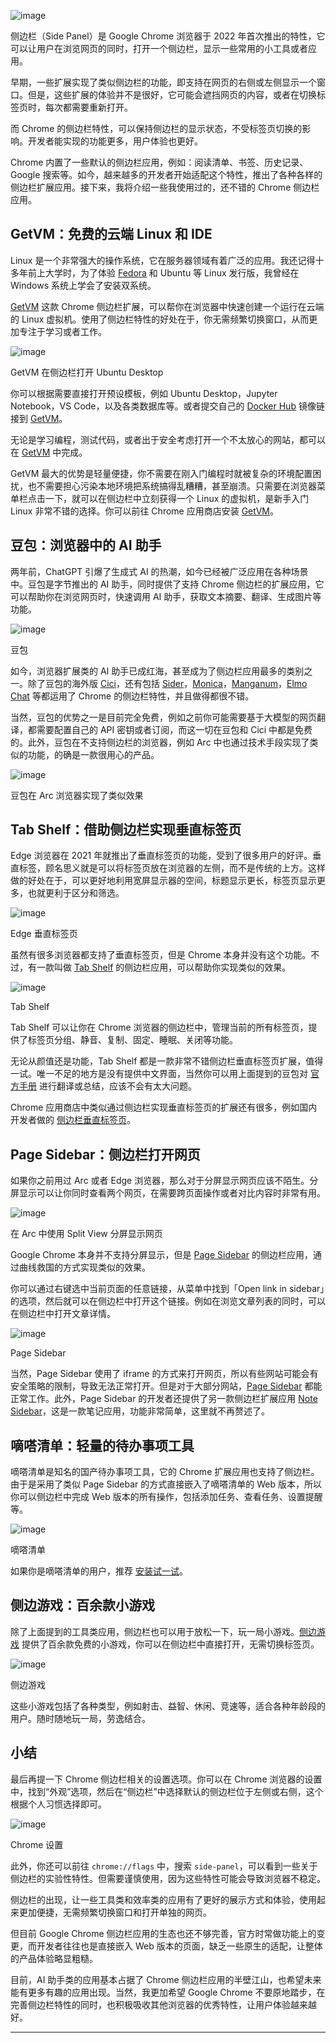 
![image](https://github.com/user-attachments/assets/060b9ed4-23bb-4ecc-b035-44dfcdd59966)

侧边栏（Side Panel）是 Google Chrome 浏览器于 2022 年首次推出的特性，它可以让用户在浏览网页的同时，打开一个侧边栏，显示一些常用的小工具或者应用。

早期，一些扩展实现了类似侧边栏的功能，即支持在网页的右侧或左侧显示一个窗口。但是，这些扩展的体验并不是很好，它可能会遮挡网页的内容，或者在切换标签页时，每次都需要重新打开。

而 Chrome 的侧边栏特性，可以保持侧边栏的显示状态，不受标签页切换的影响。开发者能实现的功能更多，用户体验也更好。

Chrome 内置了一些默认的侧边栏应用，例如：阅读清单、书签、历史记录、Google 搜索等。如今，越来越多的开发者开始适配这个特性，推出了各种各样的侧边栏扩展应用。接下来，我将介绍一些我使用过的，还不错的 Chrome 侧边栏应用。

## GetVM：免费的云端 Linux 和 IDE

Linux 是一个非常强大的操作系统，它在服务器领域有着广泛的应用。我还记得十多年前上大学时，为了体验 [Fedora](https://fedoraproject.org/) 和 Ubuntu 等 Linux 发行版，我曾经在 Windows 系统上学会了安装双系统。

[GetVM](https://chromewebstore.google.com/detail/getvm-instant-free-linux/cgenfommofedogdmkmjdndijcilplkmg) 这款 Chrome 侧边栏扩展，可以帮你在浏览器中快速创建一个运行在云端的 Linux 虚拟机。使用了侧边栏特性的好处在于，你无需频繁切换窗口，从而更加专注于学习或者工作。

![image](https://github.com/user-attachments/assets/3959a1c2-6669-48c6-b935-6d6d135c9ea5)

GetVM 在侧边栏打开 Ubuntu Desktop

你可以根据需要直接打开预设模板，例如 Ubuntu Desktop，Jupyter Notebook，VS Code，以及各类数据库等。或者提交自己的 [Docker Hub](https://hub.docker.com/) 镜像链接到 [GetVM](https://chromewebstore.google.com/detail/getvm-instant-free-linux/cgenfommofedogdmkmjdndijcilplkmg)。

无论是学习编程，测试代码，或者出于安全考虑打开一个不太放心的网站，都可以在 [GetVM](https://chromewebstore.google.com/detail/getvm-instant-free-linux/cgenfommofedogdmkmjdndijcilplkmg) 中完成。

GetVM 最大的优势是轻量便捷，你不需要在刚入门编程时就被复杂的环境配置困扰，也不需要担心污染本地环境把系统搞得乱糟糟，甚至崩溃。只需要在浏览器菜单栏点击一下，就可以在侧边栏中立刻获得一个 Linux 的虚拟机，是新手入门 Linux 非常不错的选择。你可以前往 Chrome 应用商店安装 [GetVM](https://chromewebstore.google.com/detail/getvm-instant-free-linux/cgenfommofedogdmkmjdndijcilplkmg)。

## 豆包：浏览器中的 AI 助手

两年前，ChatGPT 引爆了生成式 AI 的热潮，如今已经被广泛应用在各种场景中。豆包是字节推出的 AI 助手，同时提供了支持 Chrome 侧边栏的扩展应用，它可以帮助你在浏览网页时，快速调用 AI 助手，获取文本摘要、翻译、生成图片等功能。

![image](https://github.com/user-attachments/assets/fb39aada-b28e-4299-a5b7-6d7826853b0b)


豆包

如今，浏览器扩展类的 AI 助手已成红海，甚至成为了侧边栏应用最多的类别之一。除了豆包的海外版 [Cici](https://www.ciciai.com/)，还有包括 [Sider](https://sider.ai/extensions/chatgpt-sidebar-for-chrome-edge-safari)，[Monica](https://monica.im/)，[Manganum](https://chromewebstore.google.com/detail/jbfeongihppeenfnaofmdeikahaefljd)，[Elmo Chat](https://www.elmo.chat/) 等都运用了 Chrome 的侧边栏特性，并且做得都很不错。

当然，豆包的优势之一是目前完全免费，例如之前你可能需要基于大模型的网页翻译，都需要配置自己的 API 密钥或者订阅，而这一切在豆包和 Cici 中都是免费的。此外，豆包在不支持侧边栏的浏览器，例如 Arc 中也通过技术手段实现了类似的功能，的确是一款很用心的产品。

![image](https://github.com/user-attachments/assets/8416e1e3-8496-4c56-9b12-da46ad81be91)


豆包在 Arc 浏览器实现了类似效果

## Tab Shelf：借助侧边栏实现垂直标签页

Edge 浏览器在 2021 年就推出了垂直标签页的功能，受到了很多用户的好评。垂直标签，顾名思义就是可以将标签页放在浏览器的左侧，而不是传统的上方。这样做的好处在于，可以更好地利用宽屏显示器的空间，标题显示更长，标签页显示更多，也就更利于区分和筛选。

![image](https://github.com/user-attachments/assets/fc18e98a-c790-4f51-b03e-848d3f3722be)


Edge 垂直标签页

虽然有很多浏览器都支持了垂直标签页，但是 Chrome 本身并没有这个功能。不过，有一款叫做 [Tab Shelf](https://chrome.google.com/webstore/detail/tab-shelf/gkiobnohamhihbaipacecjfljepjjlmg) 的侧边栏应用，可以帮助你实现类似的效果。

![image](https://github.com/user-attachments/assets/b4d97659-9721-4fc3-b69c-105d23fe955a)


Tab Shelf

Tab Shelf 可以让你在 Chrome 浏览器的侧边栏中，管理当前的所有标签页，提供了标签页分组、静音、复制、固定、睡眠、关闭等功能。

无论从颜值还是功能，Tab Shelf 都是一款非常不错侧边栏垂直标签页扩展，值得一试。唯一不足的地方是没有提供中文界面，当然你可以用上面提到的豆包对 [官方手册](https://tabshelf.clarencesiew.com/user-guide) 进行翻译或总结，应该不会有太大问题。

Chrome 应用商店中类似通过侧边栏实现垂直标签页的扩展还有很多，例如国内开发者做的 [侧边栏垂直标签页](https://chromewebstore.google.com/detail/%E4%BE%A7%E8%BE%B9%E6%A0%8F%E5%9E%82%E7%9B%B4%E6%A0%87%E7%AD%BE%E9%A1%B5/akahnknmcbmgodngfjcflnaljdbhnlfo)。

## Page Sidebar：侧边栏打开网页

如果你之前用过 Arc 或者 Edge 浏览器，那么对于分屏显示网页应该不陌生。分屏显示可以让你同时查看两个网页，在需要跨页面操作或者对比内容时非常有用。

![image](https://github.com/user-attachments/assets/2be94dbd-7725-4671-947c-45d87aaf3629)


在 Arc 中使用 Split View 分屏显示网页

Google Chrome 本身并不支持分屏显示，但是 [Page Sidebar](https://chromewebstore.google.com/detail/page-sidebar-open-any-pag/gkkebamcfeaggmcfciekfakbmlgckdnh) 的侧边栏应用，通过曲线救国的方式实现类似的效果。

你可以通过右键选中当前页面的任意链接，从菜单中找到「Open link in sidebar」的选项，然后就可以在侧边栏中打开这个链接。例如在浏览文章列表的同时，可以在侧边栏中打开文章详情。

![image](https://github.com/user-attachments/assets/855a7af5-b15c-4110-a64d-65fa14fa6fac)


Page Sidebar

当然，Page Sidebar 使用了 iframe 的方式来打开网页，所以有些网站可能会有安全策略的限制，导致无法正常打开。但是对于大部分网站，[Page Sidebar](https://chromewebstore.google.com/detail/page-sidebar-open-any-pag/gkkebamcfeaggmcfciekfakbmlgckdnh) 都能正常工作。此外，Page Sidebar 的开发者还提供了另一款侧边栏扩展应用 [Note Sidebar](https://chromewebstore.google.com/detail/note-sidebar/emiochiflnnegkecnjndifbobmbepdne)，这是一款笔记应用，功能非常简单，这里就不再赘述了。

## 嘀嗒清单：轻量的待办事项工具

嘀嗒清单是知名的国产待办事项工具，它的 Chrome 扩展应用也支持了侧边栏。由于是采用了类似 Page Sidebar 的方式直接嵌入了嘀嗒清单的 Web 版本，所以你可以侧边栏中完成 Web 版本的所有操作，包括添加任务、查看任务、设置提醒等。

![image](https://github.com/user-attachments/assets/21a74e4f-e05e-449a-b1b6-653470ad4087)


嘀嗒清单

如果你是嘀嗒清单的用户，推荐 [安装试一试](https://chromewebstore.google.com/detail/ticktick-todo-task-list/diankknpkndanachmlckaikddgcehkod)。

## 侧边游戏：百余款小游戏

除了上面提到的工具类应用，侧边栏也可以用于放松一下，玩一局小游戏。[侧边游戏](https://chromewebstore.google.com/detail/%E4%BE%A7%E8%BE%B9%E6%B8%B8%E6%88%8F-%E5%9C%A8%E4%BE%A7%E8%BE%B9%E6%A0%8F%E7%8E%A9%E8%BF%B7%E4%BD%A0%E6%B8%B8%E6%88%8F/gcnahbcdhgjobeahhdogjhhmnlopcjaj) 提供了百余款免费的小游戏，你可以在侧边栏中直接打开，无需切换标签页。

![image](https://github.com/user-attachments/assets/a1b2fafb-8aeb-4f6d-93c3-58efe9bfbc19)


侧边游戏

这些小游戏包括了各种类型，例如射击、益智、休闲、竞速等，适合各种年龄段的用户。随时随地玩一局，劳逸结合。

## 小结

最后再提一下 Chrome 侧边栏相关的设置选项。你可以在 Chrome 浏览器的设置中，找到“外观”选项，然后在“侧边栏”中选择默认的侧边栏位于左侧或右侧，这个根据个人习惯选择即可。

![image](https://github.com/user-attachments/assets/cc4e3a8e-35b3-4a0a-8aa0-639de640e9c9)


Chrome 设置

此外，你还可以前往 `chrome://flags` 中，搜索 `side-panel`，可以看到一些关于侧边栏的实验性特性。但需要谨慎使用，因为这些特性可能会导致浏览器不稳定。

侧边栏的出现，让一些工具类和效率类的应用有了更好的展示方式和体验，使用起来更加便捷，无需频繁切换窗口和打开单独的网页。

但目前 Google Chrome 侧边栏应用的生态也还不够完善，官方时常做功能上的变更，而开发者往往也是直接嵌入 Web 版本的页面，缺乏一些原生的适配，让整体的产品体验略显粗糙。

目前，AI 助手类的应用基本占据了 Chrome 侧边栏应用的半壁江山，也希望未来能有更多有趣的应用出现。当然，我更加希望 Google Chrome 不要原地踏步，在完善侧边栏特性的同时，也积极吸收其他浏览器的优秀特性，让用户体验越来越好。

* * *
